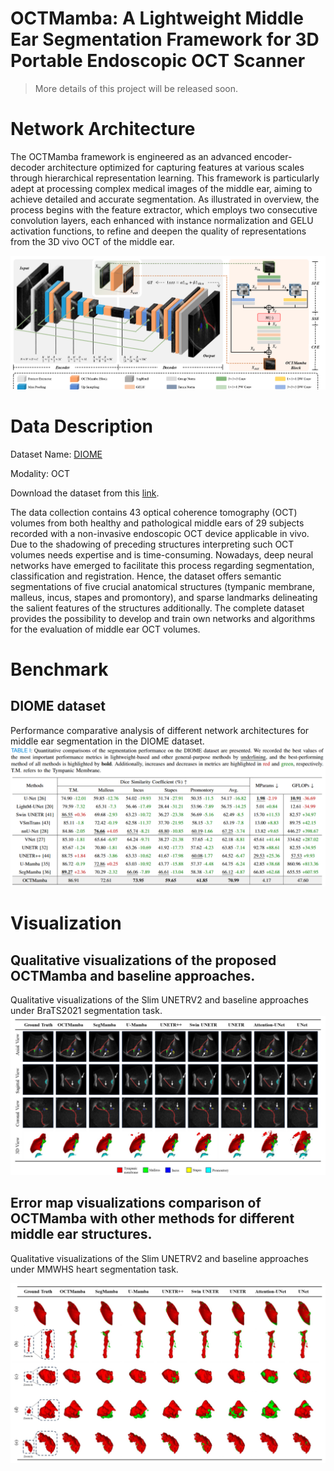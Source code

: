 # OCTMamba: A Lightweight Middle Ear Segmentation Framework for 3D Portable Endoscopic OCT Scanner

> More details of this project will be released soon.

# Network Architecture
The OCTMamba framework is engineered as an advanced encoder-decoder architecture optimized for capturing features at various scales through hierarchical representation learning. This framework is particularly adept at processing complex medical images of the middle ear, aiming to achieve detailed and accurate segmentation. As illustrated in overview, the process begins with the feature extractor, which employs two consecutive convolution layers, each enhanced with instance normalization and GELU activation functions, to refine and deepen the quality of representations from the 3D vivo OCT of the middle ear.

![Overview](./figures/Overview.png)

# Data Description
Dataset Name: [DIOME](https://www.nature.com/articles/s41597-024-03000-0)

Modality: OCT

Download the dataset from this [link](https://opara.zih.tu-dresden.de/xmlui/handle/123456789/6047).

The data collection contains 43 optical coherence tomography (OCT) volumes from both healthy and pathological middle ears of 29 subjects recorded with a non-invasive endoscopic OCT device applicable in vivo. Due to the shadowing of preceding structures interpreting such OCT volumes needs expertise and is time-consuming. Nowadays, deep neural networks have emerged to facilitate this process regarding segmentation, classification and registration. Hence, the dataset offers semantic segmentations of five crucial anatomical structures (tympanic membrane, malleus, incus, stapes and promontory), and sparse landmarks delineating the salient features of the structures additionally. The complete dataset provides the possibility to develop and train own networks and algorithms for the evaluation of middle ear OCT volumes.


# Benchmark
## DIOME dataset
Performance comparative analysis of different network architectures for middle ear segmentation in the DIOME dataset.
![Benchmark](./figures/Benchmark.png)

# Visualization

## Qualitative visualizations of the proposed OCTMamba and baseline approaches. 
Qualitative visualizations of the Slim UNETRV2 and baseline approaches under BraTS2021 segmentation task.
![Visualization](./figures/Visualization.png)

## Error map visualizations comparison of OCTMamba with other methods for different middle ear structures.
Qualitative visualizations of the Slim UNETRV2 and baseline approaches under MMWHS heart segmentation task.

![Visualization2](./figures/Visualization2.png)